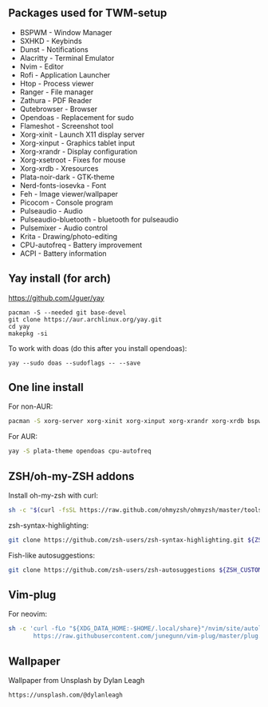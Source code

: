 ## Packages used for TWM-setup
* BSPWM 				- Window Manager
* SXHKD 				- Keybinds
* Dunst 				- Notifications
* Alacritty 			- Terminal Emulator
* Nvim 					- Editor
* Rofi 					- Application Launcher
* Htop 					- Process viewer
* Ranger 				- File manager
* Zathura 				- PDF Reader
* Qutebrowser 			- Browser
* Opendoas 				- Replacement for sudo
* Flameshot 			- Screenshot tool
* Xorg-xinit 			- Launch X11 display server
* Xorg-xinput 			- Graphics tablet input
* Xorg-xrandr 			- Display configuration
* Xorg-xsetroot 		- Fixes for mouse
* Xorg-xrdb				- Xresources
* Plata-noir-dark 		- GTK-theme
* Nerd-fonts-iosevka 	- Font
* Feh 					- Image viewer/wallpaper
* Picocom 				- Console program
* Pulseaudio 			- Audio
* Pulseaudio-bluetooth 	- bluetooth for pulseaudio
* Pulsemixer 			- Audio control
* Krita 				- Drawing/photo-editing
* CPU-autofreq 			- Battery improvement
* ACPI 					- Battery information

## Yay install (for arch)
https://github.com/Jguer/yay

```shell
pacman -S --needed git base-devel
git clone https://aur.archlinux.org/yay.git
cd yay
makepkg -si
```

To work with doas (do this after you install opendoas):
```shell
yay --sudo doas --sudoflags -- --save
```

## One line install
For non-AUR:
```sh
pacman -S xorg-server xorg-xinit xorg-xinput xorg-xrandr xorg-xrdb bspwm sxhkd feh git alacritty neovim rofi htop picom ranger zathura zathura-pdf-poppler qutebrowser pulseaudio pulseaudio-bluetooth pulsemixer flameshot dunst picocom krita
```

For AUR:
```sh
yay -S plata-theme opendoas cpu-autofreq
```

## ZSH/oh-my-ZSH addons
Install oh-my-zsh with curl:
```sh
sh -c "$(curl -fsSL https://raw.github.com/ohmyzsh/ohmyzsh/master/tools/install.sh)"
```

zsh-syntax-highlighting:
```sh
git clone https://github.com/zsh-users/zsh-syntax-highlighting.git ${ZSH_CUSTOM:-~/.oh-my-zsh/custom}/plugins/zsh-syntax-highlighting
```

Fish-like autosuggestions:
```sh
git clone https://github.com/zsh-users/zsh-autosuggestions ${ZSH_CUSTOM:-~/.oh-my-zsh/custom}/plugins/zsh-autosuggestions
```

## Vim-plug
For neovim:
```sh
sh -c 'curl -fLo "${XDG_DATA_HOME:-$HOME/.local/share}"/nvim/site/autoload/plug.vim --create-dirs \
       https://raw.githubusercontent.com/junegunn/vim-plug/master/plug.vim'
```

## Wallpaper
Wallpaper from Unsplash by Dylan Leagh
```sh
https://unsplash.com/@dylanleagh
```

